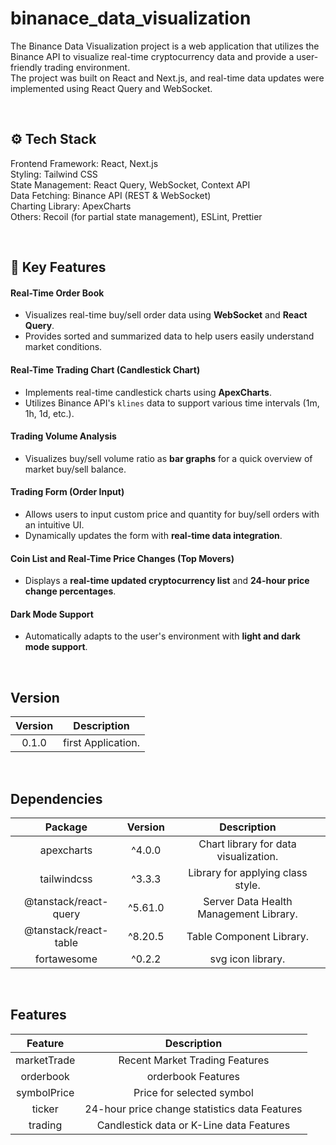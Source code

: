 # binanace_data_visualization
The Binance Data Visualization project is a web application that utilizes the Binance API to visualize real-time cryptocurrency data and provide a user-friendly trading environment. <br>
The project was built on React and Next.js, and real-time data updates were implemented using React Query and WebSocket.

<br>

## ⚙️ Tech Stack
Frontend Framework: React, Next.js <br>
Styling: Tailwind CSS <br>
State Management: React Query, WebSocket, Context API <br>
Data Fetching: Binance API (REST & WebSocket) <br>
Charting Library: ApexCharts <br>
Others: Recoil (for partial state management), ESLint, Prettier <br>

<br>

## 🌟 Key Features

#### Real-Time Order Book
- Visualizes real-time buy/sell order data using **WebSocket** and **React Query**.
- Provides sorted and summarized data to help users easily understand market conditions.

#### Real-Time Trading Chart (Candlestick Chart)
- Implements real-time candlestick charts using **ApexCharts**.
- Utilizes Binance API's `klines` data to support various time intervals (1m, 1h, 1d, etc.).

#### Trading Volume Analysis
- Visualizes buy/sell volume ratio as **bar graphs** for a quick overview of market buy/sell balance.

#### Trading Form (Order Input)
- Allows users to input custom price and quantity for buy/sell orders with an intuitive UI.
- Dynamically updates the form with **real-time data integration**.

#### Coin List and Real-Time Price Changes (Top Movers)
- Displays a **real-time updated cryptocurrency list** and **24-hour price change percentages**.

#### Dark Mode Support
- Automatically adapts to the user's environment with **light and dark mode support**.


<br>

## Version
|    **Version**  |  **Description**   |
|:---------------:|:------------------:|
| 0.1.0 | first Application. |

<br>

## Dependencies
|    **Package**  | **Version** | **Description** |
|:---------------:|:-----------:|:---------------:|
| apexcharts | ^4.0.0 | Chart library for data visualization. |
| tailwindcss | ^3.3.3 | Library for applying class style. | 
| @tanstack/react-query | ^5.61.0 | Server Data Health Management Library. | 
| @tanstack/react-table | ^8.20.5 | Table Component Library. | 
| fortawesome | ^0.2.2 | svg icon library. | 


<br>

## Features
|   **Feature**   |                **Description**                |
|:---------------:|:---------------------------------------------:|
| marketTrade |        Recent Market Trading Features         |
| orderbook |              orderbook Features               |
| symbolPrice |           Price for selected symbol           |
| ticker | 24-hour price change statistics data Features |
| trading |   Candlestick data or K-Line data Features    |
